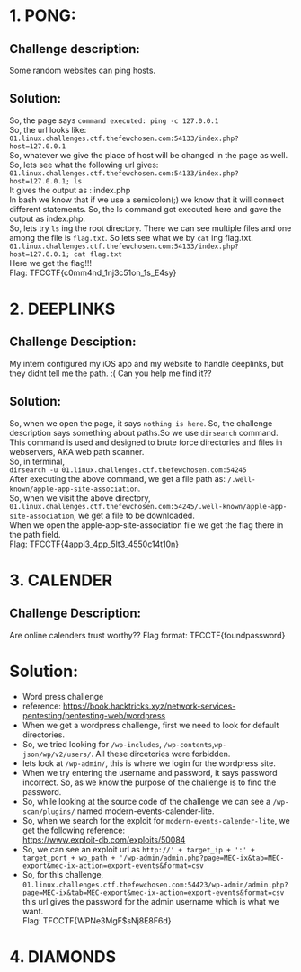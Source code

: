 # 1. PONG:

## Challenge description:
Some random websites can ping hosts.

## Solution:
So, the page says `command executed: ping -c 127.0.0.1` <br>
So, the url looks like:<br>
`01.linux.challenges.ctf.thefewchosen.com:54133/index.php?host=127.0.0.1`<br>
So, whatever we give the place of host will be changed in the page as well.<br>
So, lets see what the following url gives:<br>
`01.linux.challenges.ctf.thefewchosen.com:54133/index.php?host=127.0.0.1; ls`<br>
It gives the output as : index.php<br>
In bash we know that if we use a semicolon(;) we know that it will connect different statements. So, the ls command got executed here and gave the output as index.php.<br>
So, lets try `ls` ing the root directory. There we can see multiple files and one among the file is `flag.txt`. So lets see what we by `cat` ing flag.txt.<br>
`01.linux.challenges.ctf.thefewchosen.com:54133/index.php?host=127.0.0.1; cat flag.txt`<br>
Here we get the flag!!!<br>
Flag: TFCCTF{c0mm4nd_1nj3c51on_1s_E4sy}


# 2. DEEPLINKS

## Challenge Desciption:
My intern configured my iOS app and my website to handle deeplinks, but they didnt tell me the path. :( Can you help me find it??<br>

## Solution:
So, when we open the page, it says `nothing is here`. So, the challenge description says something about paths.So we use `dirsearch` command. This command is used and designed to brute force directories and files in webservers, AKA web path scanner. <br>
So, in terminal,<br>
`dirsearch -u 01.linux.challenges.ctf.thefewchosen.com:54245`<br>
After executing the above command, we get a file path as: `/.well-known/apple-app-site-association`.<br>
So, when we visit the above directory,<br>
`01.linux.challenges.ctf.thefewchosen.com:54245/.well-known/apple-app-site-association`, we get a file to be downloaded.<br>
When we open the apple-app-site-association file we get the flag there in the path field.<br>
Flag: TFCCTF{4appl3_4pp_5lt3_4550c14t10n}<br>

# 3. CALENDER

## Challenge Description:
Are online calenders trust worthy??
Flag format: TFCCTF{foundpassword}

# Solution:
+ Word press challenge<br>
+ reference: https://book.hacktricks.xyz/network-services-pentesting/pentesting-web/wordpress<br>
+ When we get a wordpress challenge, first we need to look for default directories.<br>
+ So, we tried looking for `/wp-includes`, `/wp-contents`,`wp-json/wp/v2/users/`. All these dircetories were forbidden.<br>
+ lets look at `/wp-admin/`, this is where we login for the wordpress site.<br>
+ When we try entering the username and password, it says password incorrect. So, as we know the purpose of the challenge is to find the password.<br>
+ So, while looking at the source code of the challenge we can see a `/wp-scan/plugins/` named modern-events-calender-lite.<br>
+ So, when we search for the exploit for `modern-events-calender-lite`, we get the following reference:<br>
https://www.exploit-db.com/exploits/50084<br>
+ So, we can see an exploit url as `http://' + target_ip + ':' + target_port + wp_path + '/wp-admin/admin.php?page=MEC-ix&tab=MEC-export&mec-ix-action=export-events&format=csv`<br>
+ So, for this challenge,<br>
`01.linux.challenges.ctf.thefewchosen.com:54423/wp-admin/admin.php?page=MEC-ix&tab=MEC-export&mec-ix-action=export-events&format=csv` this url gives the password for the admin username which is what we want.<br>
Flag: TFCCTF{WPNe3MgF$sNj8E8F6d}


# 4. DIAMONDS







